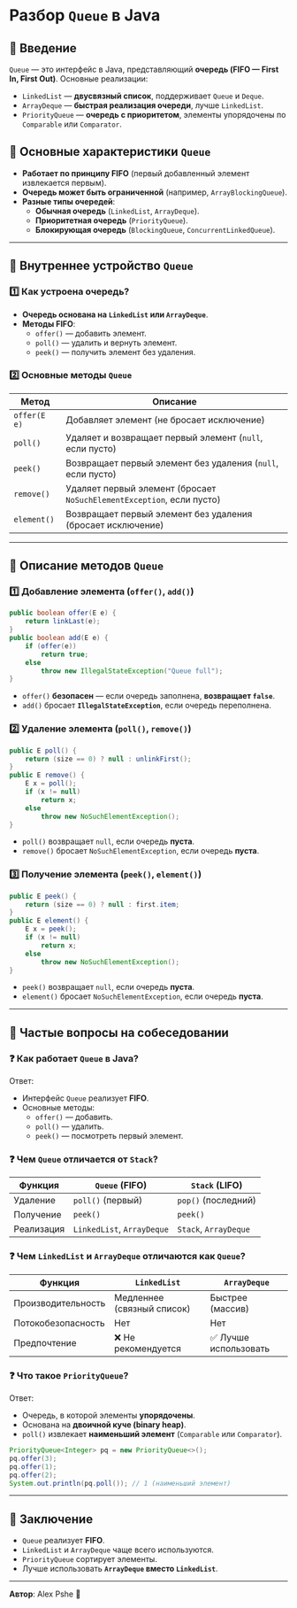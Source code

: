 # Разбор `Queue` в Java

## 📌 Введение
`Queue` — это интерфейс в Java, представляющий **очередь (FIFO — First In, First Out)**. Основные реализации:
- `LinkedList` — **двусвязный список**, поддерживает `Queue` и `Deque`.
- `ArrayDeque` — **быстрая реализация очереди**, лучше `LinkedList`.
- `PriorityQueue` — **очередь с приоритетом**, элементы упорядочены по `Comparable` или `Comparator`.

## 🔹 Основные характеристики `Queue`
- **Работает по принципу FIFO** (первый добавленный элемент извлекается первым).
- **Очередь может быть ограниченной** (например, `ArrayBlockingQueue`).
- **Разные типы очередей**:
  - **Обычная очередь** (`LinkedList`, `ArrayDeque`).
  - **Приоритетная очередь** (`PriorityQueue`).
  - **Блокирующая очередь** (`BlockingQueue`, `ConcurrentLinkedQueue`).

---

## 🔹 Внутреннее устройство `Queue`
### 1️⃣ **Как устроена очередь?**
- **Очередь основана на `LinkedList` или `ArrayDeque`**.
- **Методы FIFO**:
  - `offer()` — добавить элемент.
  - `poll()` — удалить и вернуть элемент.
  - `peek()` — получить элемент без удаления.

### 2️⃣ **Основные методы `Queue`**
| Метод | Описание |
|--------|-------------|
| `offer(E e)` | Добавляет элемент (не бросает исключение) |
| `poll()` | Удаляет и возвращает первый элемент (`null`, если пусто) |
| `peek()` | Возвращает первый элемент без удаления (`null`, если пусто) |
| `remove()` | Удаляет первый элемент (бросает `NoSuchElementException`, если пусто) |
| `element()` | Возвращает первый элемент без удаления (бросает исключение) |

---

## 🔹 Описание методов `Queue`
### 1️⃣ **Добавление элемента (`offer()`, `add()`)**
```java
public boolean offer(E e) {
    return linkLast(e);
}
public boolean add(E e) {
    if (offer(e))
        return true;
    else
        throw new IllegalStateException("Queue full");
}
```
- `offer()` **безопасен** — если очередь заполнена, **возвращает `false`**.
- `add()` бросает **`IllegalStateException`**, если очередь переполнена.

### 2️⃣ **Удаление элемента (`poll()`, `remove()`)**
```java
public E poll() {
    return (size == 0) ? null : unlinkFirst();
}
public E remove() {
    E x = poll();
    if (x != null)
        return x;
    else
        throw new NoSuchElementException();
}
```
- `poll()` возвращает `null`, если очередь **пуста**.
- `remove()` бросает `NoSuchElementException`, если очередь **пуста**.

### 3️⃣ **Получение элемента (`peek()`, `element()`)**
```java
public E peek() {
    return (size == 0) ? null : first.item;
}
public E element() {
    E x = peek();
    if (x != null)
        return x;
    else
        throw new NoSuchElementException();
}
```
- `peek()` возвращает `null`, если очередь **пуста**.
- `element()` бросает `NoSuchElementException`, если очередь **пуста**.

---

## 🔹 Частые вопросы на собеседовании
### ❓ **Как работает `Queue` в Java?**
Ответ:
- Интерфейс `Queue` реализует **FIFO**.
- Основные методы:
    - `offer()` — добавить.
    - `poll()` — удалить.
    - `peek()` — посмотреть первый элемент.

### ❓ **Чем `Queue` отличается от `Stack`?**
| Функция | `Queue` (FIFO) | `Stack` (LIFO) |
|---------|--------------|--------------|
| Удаление | `poll()` (первый) | `pop()` (последний) |
| Получение | `peek()` | `peek()` |
| Реализация | `LinkedList`, `ArrayDeque` | `Stack`, `ArrayDeque` |

### ❓ **Чем `LinkedList` и `ArrayDeque` отличаются как `Queue`?**
| Функция | `LinkedList` | `ArrayDeque` |
|---------|-------------|-------------|
| Производительность | Медленнее (связный список) | Быстрее (массив) |
| Потокобезопасность | Нет | Нет |
| Предпочтение | ❌ Не рекомендуется | ✅ Лучше использовать |

### ❓ **Что такое `PriorityQueue`?**
Ответ:
- Очередь, в которой элементы **упорядочены**.
- Основана на **двоичной куче (binary heap)**.
- `poll()` извлекает **наименьший элемент** (`Comparable` или `Comparator`).

```java
PriorityQueue<Integer> pq = new PriorityQueue<>();
pq.offer(3);
pq.offer(1);
pq.offer(2);
System.out.println(pq.poll()); // 1 (наименьший элемент)
```

---

## 🔹 Заключение
- `Queue` реализует **FIFO**.
- `LinkedList` и `ArrayDeque` чаще всего используются.
- `PriorityQueue` сортирует элементы.
- Лучше использовать **`ArrayDeque` вместо `LinkedList`**.

---
**Автор**: Alex Pshe 🚀